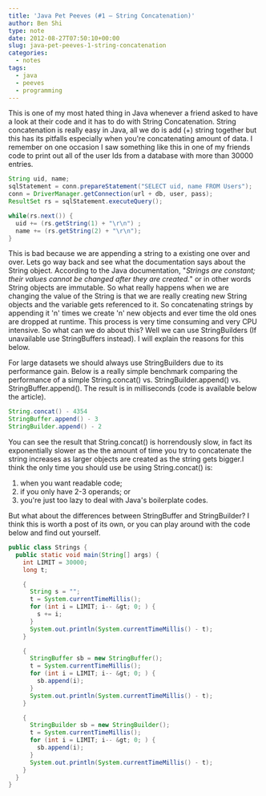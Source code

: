 ```yaml
---
title: 'Java Pet Peeves (#1 – String Concatenation)'
author: Ben Shi
type: note
date: 2012-08-27T07:50:10+00:00
slug: java-pet-peeves-1-string-concatenation
categories:
  - notes
tags:
  - java
  - peeves
  - programming
---
```


This is one of my most hated thing in Java whenever a friend asked to have a look at their code and it has to do with String Concatenation. String concatenation is really easy in Java, all we do is add (+) string together but this has its pitfalls especially when you're concatenating amount of data. I remember on one occasion I saw something like this in one of my friends code to print out all of the user Ids from a database with more than 30000 entries.

```java
String uid, name;
sqlStatement = conn.prepareStatement("SELECT uid, name FROM Users");
conn = DriverManager.getConnection(url + db, user, pass);
ResultSet rs = sqlStatement.executeQuery();

while(rs.next()) {
  uid += (rs.getString(1) + "\r\n") ;
  name += (rs.getString(2) + "\r\n");
}
```

This is bad because we are appending a string to a existing one over and over. Lets go way back and see what the documentation says about the String object. According to the Java documentation, "_Strings are constant; their values cannot be changed after they are created._" or in other words String objects are immutable. So what really happens when we are changing the value of the String is that we are really creating new String objects and the variable gets referenced to it. So concatenating strings by appending it 'n' times we create 'n' new objects and ever time the old ones are dropped at runtime. This process is very time consuming and very CPU intensive. So what can we do about this? Well we can use StringBuilders (If unavailable use StringBuffers instead). I will explain the reasons for this below.

For large datasets we should always use StringBuilders due to its performance gain. Below is a really simple benchmark comparing the performance of a simple String.concat() vs. StringBuilder.append() vs. StringBuffer.append(). The result is in milliseconds (code is available below the article).

```java
String.concat() - 4354
StringBuffer.append() - 3
StringBuilder.append() - 2
```

You can see the result that String.concat() is horrendously slow, in fact its exponentially slower as the the amount of time you try to concatenate the string increases as larger objects are created as the string gets bigger.I think the only time you should use be using String.concat() is:

1. when you want readable code;
2. if you only have 2-3 operands; or
3. you're just too lazy to deal with Java's boilerplate codes.

But what about the differences between StringBuffer and StringBuilder? I think this is worth a post of its own, or you can play around with the code below and find out yourself.

```java
public class Strings {
  public static void main(String[] args) {
    int LIMIT = 30000;
    long t;

    {
      String s = "";
      t = System.currentTimeMillis();
      for (int i = LIMIT; i-- &gt; 0; ) {
        s += i;
      }
      System.out.println(System.currentTimeMillis() - t);
    }

    {
      StringBuffer sb = new StringBuffer();
      t = System.currentTimeMillis();
      for (int i = LIMIT; i-- &gt; 0; ) {
        sb.append(i);
      }
      System.out.println(System.currentTimeMillis() - t);
    }

    {
      StringBuilder sb = new StringBuilder();
      t = System.currentTimeMillis();
      for (int i = LIMIT; i-- &gt; 0; ) {
        sb.append(i);
      }
      System.out.println(System.currentTimeMillis() - t);
    }
  }
}
```

